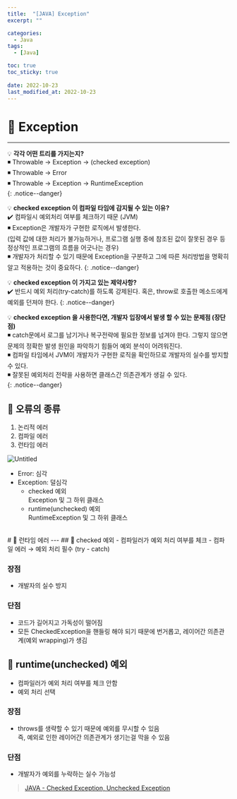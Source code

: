 ```yaml
---
title:  "[JAVA] Exception"
excerpt: "" 

categories:
  - Java
tags:
  - [Java]

toc: true
toc_sticky: true
 
date: 2022-10-23
last_modified_at: 2022-10-23
---
```


# 🚀 Exception
---
 💡  **각각 어떤 트리를 가지는지?**  
◾ Throwable -> Exception -> (checked exception)  
◾ Throwable -> Error  
◾ Throwable -> Exception -> RuntimeException  
{: .notice--danger}

💡 **checked exception 이 컴파일 타임에 감지될 수 있는 이유?**   
✔️ 컴파일시 예외처리 여부를 체크하기 때문 (JVM)  
◾ Exception은 개발자가 구현한 로직에서 발생한다.  
(입력 값에 대한 처리가 불가능하거나, 프로그램 실행 중에 참조된 값이 잘못된 경우 등 정상적인 프로그램의 흐름을 어긋나는 경우)  
◾ 개발자가 처리할 수 있기 때문에 Exception을 구분하고 그에 따른 처리방법을 명확히 알고 적용하는 것이 중요하다.
{: .notice--danger}

💡 **checked exception 이 가지고 있는 제약사항?**   
✔️ 반드시 예외 처리(try-catch)를 하도록 강제된다. 혹은, throw로 호출한 메소드에게 예외를 던져야 한다.
{: .notice--danger}

💡 **checked exception 을 사용한다면, 개발자 입장에서 발생 할 수 있는 문제점 (장단점)**     
◾ catch문에서 로그를 남기거나 복구전략에 필요한 정보를 넘겨야 한다. 그렇지 않으면 문제의 정확한 발생 원인을 파악하기 힘들어 예외 분석이 어려워진다.  
◾ 컴파일 타임에서 JVM이 개발자가 구현한 로직을 확인하므로 개발자의 실수를 방지할 수 있다.  
◾ 잘못된 예외처리 전략을 사용하면 클래스간 의존관계가 생길 수 있다.  
{: .notice--danger}

## 📝 오류의 종류
1. 논리적 에러
2. 컴파일 에러
3. 런타임 에러
    
![Untitled](https://user-images.githubusercontent.com/85219306/200349783-e490458b-9f8e-4ebe-9cdf-4da9da88be3e.png)
    
- Error: 심각
- Exception: 덜심각  
  - checked 예외  
    Exception 및 그 하위 클래스
  - runtime(unchecked) 예외  
    RuntimeException 및 그 하위 클래스

<br>
# 🚀 런타임 에러
---
## 📝 checked 예외
- 컴파일러가 예외 처리 여부를 체크 
- 컴파일 에러 → 예외 처리 필수 (try - catch)

### 장점  
  - 개발자의 실수 방지

### 단점
  - 코드가 길어지고 가독성이 떨어짐
  - 모든 CheckedException을 핸들링 해야 되기 때문에 번거롭고, 레이어간 의존관계(예외 wrapping)가 생김

## 📝 runtime(unchecked) 예외
- 컴파일러가 예외 처리 여부를 체크 안함  
- 예외 처리 선택

### 장점
  - throws를 생략할 수 있기 때문에 예외를 무시할 수 있음  
  즉, 예외로 인한 레이어간 의존관계가 생기는걸 막을 수 있음

### 단점
  - 개발자가 예외를 누락하는 실수 가능성

> [JAVA - Checked Exception, Unchecked Exception](https://velog.io/@salgu1998/JAVA-Checked-Exception-Unchecked-Exception)


